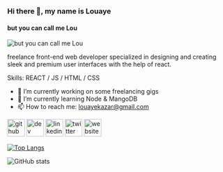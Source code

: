 ### Hi there 👋, my name is Louaye
#### but you can call me Lou 
![but you can call me Lou ](https://github.com/MFLXU/dice-game/blob/main/images/github-banner.png)

freelance front-end web developer specialized in designing and creating sleek and premium user interfaces with the help of react.

Skills: REACT / JS / HTML / CSS

- 🔭 I’m currently working on some freelancing gigs 
- 🌱 I’m currently learning Node & MangoDB 
- 📫 How to reach me: louayekazar@gmail.com 


[<img src='https://cdn.jsdelivr.net/npm/simple-icons@3.0.1/icons/github.svg' alt='github' height='40'>](https://github.com/mflxu)  [<img src='https://cdn.jsdelivr.net/npm/simple-icons@3.0.1/icons/hashnode.svg' alt='dev' height='40'>](https://mflxu.hashnode.dev/)  [<img src='https://cdn.jsdelivr.net/npm/simple-icons@3.0.1/icons/linkedin.svg' alt='linkedin' height='40'>](https://www.linkedin.com/in/louayekazar/)  [<img src='https://cdn.jsdelivr.net/npm/simple-icons@3.0.1/icons/twitter.svg' alt='twitter' height='40'>](https://twitter.com/mflxu)  [<img src='https://cdn.jsdelivr.net/npm/simple-icons@3.0.1/icons/icloud.svg' alt='website' height='40'>](louayekazar.com)  

[![Top Langs](https://github-readme-stats.vercel.app/api/top-langs/?username=mflxu)](https://github.com/anuraghazra/github-readme-stats)

![GitHub stats](https://github-readme-stats.vercel.app/api?username=mflxu&show_icons=true)  

